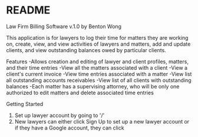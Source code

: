 # README

Law Firm Billing Software v.1.0 by Benton Wong

This application is for lawyers to log their time for matters they are working on, create, view, and view activities of lawyers and matters, add and update clients, and view outstanding balances owed by particular clients.

Features
-Allows creation and editing of lawyer and client profiles, matters, and their time entries
-View all the matters associated with a client
-View a client's current invoice
-View time entries associated with a matter
-View list all outstanding accounts receivables
-View list of all clients with outstanding balances
-Each matter has a supervising attorney, who will be only one authorized to edit matters and delete associated time entries

Getting Started

1) Set up lawyer account by going to '/'
2) New lawyers can either click Sign Up to set up a new lawyer account or if they have a Google account, they can click
